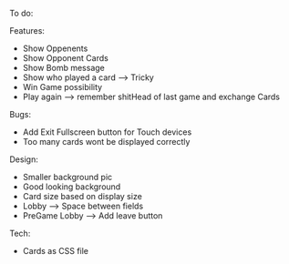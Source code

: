 To do:

Features:
  - Show Oppenents
  - Show Opponent Cards
  - Show Bomb message
  - Show who played a card --> Tricky
  - Win Game possibility
  - Play again --> remember shitHead of last game and exchange Cards


Bugs:
  - Add Exit Fullscreen button for Touch devices
  - Too many cards wont be displayed correctly


Design:
  - Smaller background pic
  - Good looking background
  - Card size based on display size
  - Lobby --> Space between fields
  - PreGame Lobby --> Add leave button
  

Tech:
  - Cards as CSS file
  
